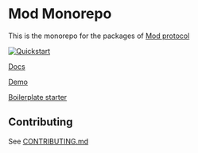 # Mod Monorepo

This is the monorepo for the packages of [Mod protocol](https://www.modprotocol.org)

[![Quickstart](https://img.shields.io/badge/Quickstart-37a779?style=for-the-badge)](https://docs.modprotocol.org/integrate/getting-started)

[Docs](https://docs.modprotocol.org)

[Demo](https://example-nextjs.modprotocol.org)

[Boilerplate starter](https://github.com/mod-protocol/mod-starter)

## Contributing

See [CONTRIBUTING.md](/CONTRIBUTING.md)

